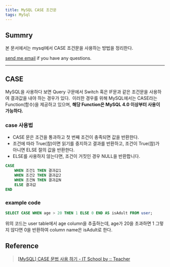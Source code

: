 ```yaml
---
title: MySQL CASE 조건문
tags: MySql
---
```


## Summry

본 문서에서는 mysql에서 CASE 조건문을 사용하는 방법을 정리한다.

[send me email](mailto:jewel7492@gmail.com) if you have any questions.

<!--more-->

---

## CASE

MySQL을 사용하다 보면 Query 구문에서 Switch 혹은 IF문과 같은 조건문을 사용하여 결과값을 내야 하는 경우가 있다.  
이러한 경우를 위해 MySQL에서는 CASE라는 Function(함수)을 제공하고 있으며, **해당 Function은 MySQL 4.0 이상부터 사용이 가능하다.**  

### case 사용법

* CASE 문은 조건을 통과하고 첫 번째 조건이 충족되면 값을 반환한다. 
* 조건에 따라 True(참)이면 읽기를 중지하고 결과를 반환하고, 조건이 True(참)가 아니면 ELSE 절의 값을 반환한다.
* ELSE를 사용하지 않는다면, 조건이 거짓인 경우 NULL을 반환합니다.

```sql
CASE
	WHEN 조건1 THEN 결과값1
	WHEN 조건2 THEN 결과값2
	WHEN 조건N THEN 결과값N
	ELSE 결과값
END
```

### example code

```sql
SELECT CASE WHEN age > 20 THEN 1 ELSE 0 END AS isAdult FROM user;
```
위의 코드는 user table에서 age column을 추출하는데, age가 20을 초과하면 1 그렇지 않다면 0을 반환하여 column name은 isAdult로 한다.
									
## Reference
> [[MySQL] CASE 문법 사용 하기 - IT School by :: Teacher](https://info-lab.tistory.com/305)  